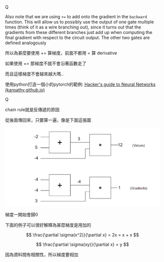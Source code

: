 Q

Also note that we are using `+=` to add onto the gradient in the `backward` function. This will allow us to possibly use the output of one gate multiple times (think of it as a wire branching out), since it turns out that the gradients from these different branches just add up when computing the final gradient with respect to the circuit output. The other two gates are defined analogously

所以為甚麼要使用 += 算梯度，前面不都用 = 算 derivative

如果使用 += 那梯度不就不會沿著函數走了

而且這樣梯度不會越來越大嗎..





使用python打造一個小的pytorch的範例: [Hacker's guide to Neural Networks (karpathy.github.io)](http://karpathy.github.io/neuralnets/?fbclid=IwAR229GfWD95boQ8LweXhC7KY4jcQiYLGJ_25qdeG0NT1UGBD2nWpl3bPwjg)





Q

chain rule就是反傳遞的原因

從後面傳回來，只要算一遍，像是下面這張圖

![](picture/BackWardFlow.png)

梯度一開始會歸0

下面的例子可以很好解釋為甚麼梯度是用加的


$$
\frac{\partial \sigma(x^2)}{\partial x} = 2x = x + x
$$

$$
\frac{\partial \sigma(xy)}{\partial x} = y
$$

因為資料間有相關性，所以梯度要相加